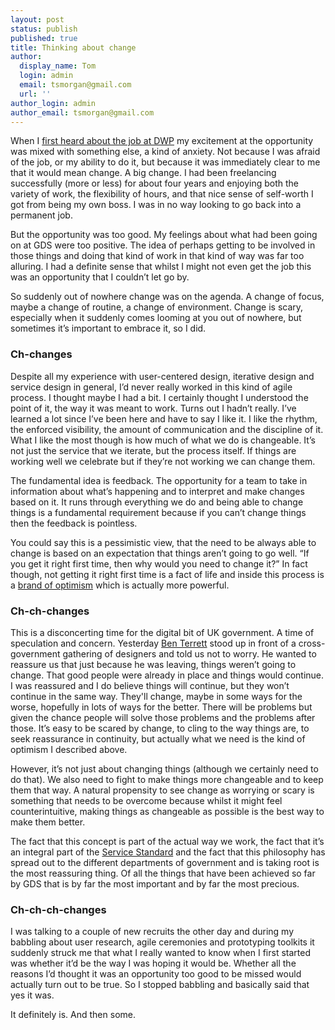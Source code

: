 ```yaml
---
layout: post
status: publish
published: true
title: Thinking about change
author:
  display_name: Tom
  login: admin
  email: tsmorgan@gmail.com
  url: ''
author_login: admin
author_email: tsmorgan@gmail.com
---
```

<p>When I <a href="https://twitter.com/mattedgar/status/554546372926791680">first heard about the job at DWP</a> my excitement at the opportunity was mixed with something else, a kind of anxiety. Not because I was afraid of the job, or my ability to do it, but because it was immediately clear to me that it would mean change. A big change. I had been freelancing successfully (more or less) for about four years and enjoying both the variety of work, the flexibility of hours, and that nice sense of self-worth I got from being my own boss. I was in no way looking to go back into a permanent job.</p>

<p>But the opportunity was too good. My feelings about what had been going on at GDS were too positive. The idea of perhaps getting to be involved in those things and doing that kind of work in that kind of way was far too alluring. I had a definite sense that whilst I might not even get the job this was an opportunity that I couldn’t let go by.</p>

<p>So suddenly out of nowhere change was on the agenda. A change of focus, maybe a change of routine, a change of environment. Change is scary, especially when it suddenly comes looming at you out of nowhere, but sometimes it’s important to embrace it, so I did.</p>

<h3>Ch-changes</h3>

<p>Despite all my experience with user-centered design, iterative design and service design in general, I’d never really worked in this kind of agile process. I thought maybe I had a bit. I certainly thought I understood the point of it, the way it was meant to work. Turns out I hadn’t really. I’ve learned a lot since I’ve been here and have to say I like it. I like the rhythm, the enforced visibility, the amount of communication and the discipline of it. What I like the most though is how much of what we do is changeable. It’s not just the service that we iterate, but the process itself. If things are working well we celebrate but if they’re not working we can change them.</p>

<p>The fundamental idea is feedback. The opportunity for a team to take in information about what’s happening and to interpret and make changes based on it. It runs through everything we do and being able to change things is a fundamental requirement because if you can’t change things then the feedback is pointless.</p>

<p>You could say this is a pessimistic view, that the need to be always able to change is based on an expectation that things aren’t going to go well. “If you get it right first time, then why would you need to change it?” In fact though, not getting it right first time is a fact of life and inside this process is a <a href="https://en.wikipedia.org/wiki/Optimism#Optimalism">brand of optimism</a> which is actually more powerful.</p>

<h3>Ch-ch-changes</h3>

<p>This is a disconcerting time for the digital bit of UK government. A time of speculation and concern. Yesterday <a href="https://twitter.com/benterrett">Ben Terrett</a> stood up in front of a cross-government gathering of designers and told us not to worry. He wanted to reassure us that just because he was leaving, things weren’t going to change. That good people were already in place and things would continue. I was reassured and I do believe things will continue, but they won’t continue in the same way. They'll change, maybe in some ways for the worse, hopefully in lots of ways for the better. There will be problems but given the chance people will solve those problems and the problems after those. It’s easy to be scared by change, to cling to the way things are, to seek reassurance in continuity, but actually what we need is the kind of optimism I described above.</p>

<p>However, it’s not just about changing things (although we certainly need to do that). We also need to fight to make things more changeable and to keep them that way. A natural propensity to see change as worrying or scary is something that needs to be overcome because whilst it might feel counterintuitive, making things as changeable as possible is the best way to make them better.</p>

<p>The fact that this concept is part of the actual way we work, the fact that it’s an integral part of the <a href="https://www.gov.uk/service-manual/digital-by-default">Service Standard</a> and the fact that this philosophy has spread out to the different departments of government and is taking root is the most reassuring thing. Of all the things that have been achieved so far by GDS that is by far the most important and by far the most precious.</p>

<h3>Ch-ch-ch-changes</h3>

<p>I was talking to a couple of new recruits the other day and during my babbling about user research, agile ceremonies and prototyping toolkits it suddenly struck me that what I really wanted to know when I first started was whether it’d be the way I was hoping it would be. Whether all the reasons I’d thought it was an opportunity too good to be missed would actually turn out to be true. So I stopped babbling and basically said that yes it was.</p>

<p>It definitely is. And then some.</p>